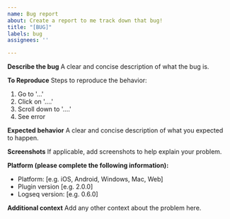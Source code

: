 ```yaml
---
name: Bug report
about: Create a report to me track down that bug!
title: "[BUG]"
labels: bug
assignees: ''

---
```


**Describe the bug**
A clear and concise description of what the bug is.

**To Reproduce**
Steps to reproduce the behavior:
1. Go to '...'
2. Click on '....'
3. Scroll down to '....'
4. See error

**Expected behavior**
A clear and concise description of what you expected to happen.

**Screenshots**
If applicable, add screenshots to help explain your problem.

**Platform (please complete the following information):**
 - Platform: [e.g. iOS, Android, Windows, Mac, Web]
 - Plugin version [e.g. 2.0.0]
 - Logseq version: [e.g. 0.6.0]

**Additional context**
Add any other context about the problem here.
